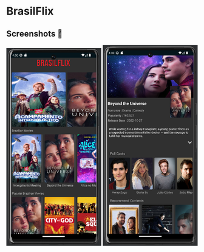 # BrasilFlix 


## Screenshots 📸

<img src="https://github.com/isabellelourenco/brasilflix/blob/main/Screenshot_1.png" width="250" />
<img src="https://github.com/isabellelourenco/brasilflix/blob/main/Screenshot_2.png" width="250" /> 


